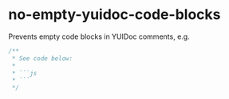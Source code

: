 # no-empty-yuidoc-code-blocks

Prevents empty code blocks in YUIDoc comments, e.g.

```js
/**
 * See code below:
 *
 * ```js
 * ```
 */
```
